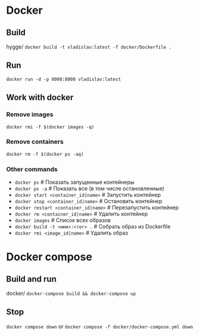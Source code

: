# Docker
## Build
hygge/
`docker build -t vladislav:latest -f docker/Dockerfile .`
## Run
`docker run -d -p 8000:8000 vladislav:latest`
## Work with docker
### Remove images
`docker rmi -f $(docker images -q)`
### Remove containers
`docker rm -f $(docker ps -aq)`
### Other commands
* `docker ps`                              # Показать запущенные контейнеры
* `docker ps -a`                           # Показать все (в том числе остановленные)
* `docker start <container_id|name>`      # Запустить контейнер
* `docker stop <container_id|name>`       # Остановить контейнер
* `docker restart <container_id|name>`    # Перезапустить контейнер
* `docker rm <container_id|name>`         # Удалить контейнер
* `docker images`                          # Список всех образов 
* `docker build -t <имя>:<тег> .`         # Собрать образ из Dockerfile 
* `docker rmi <image_id|name>`            # Удалить образ

# Docker compose
## Build and run
docker/
`docker-compose build && docker-compose up`

## Stop
`docker compose down`
or
`docker compose -f docker/docker-compose.yml down`